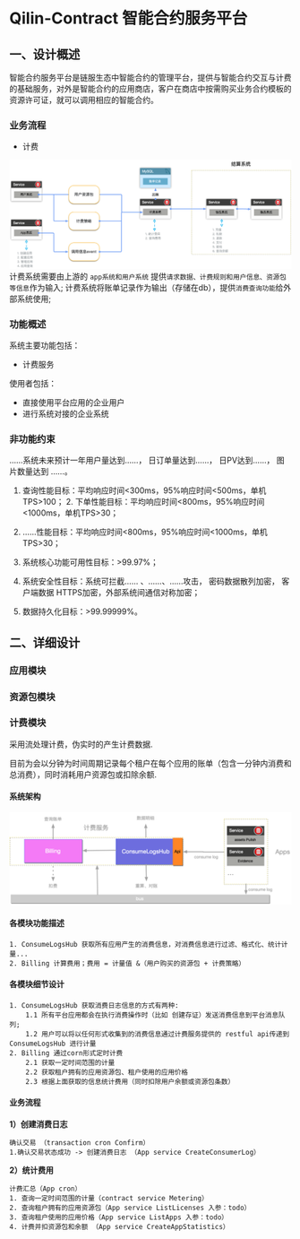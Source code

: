 # Qilin-Contract 智能合约服务平台

## 一、设计概述

智能合约服务平台是链服生态中智能合约的管理平台，提供与智能合约交互与计费的基础服务，对外是智能合约的应用商店，客户在商店中按需购买业务合约模板的资源许可证，就可以调用相应的智能合约。

### 业务流程


- 计费

![计费业务流程](../../images/qilin/contract/billing-flow.png)
计费系统需要由上游的 `app系统和用户系统` 提供`请求数据、计费规则和用户信息、资源包等信息`作为输入;
计费系统将账单记录作为输出（存储在db），提供`消费查询功能`给外部系统使用;
### 功能概述

系统主要功能包括：

- 计费服务

使⽤者包括：

- 直接使用平台应用的企业用户
- 进行系统对接的企业系统

### ⾮功能约束

……系统未来预计⼀年⽤户量达到……， ⽇订单量达到……， ⽇PV达到……， 图⽚数量达到 ……。

1. 查询性能⽬标：平均响应时间<300ms，95%响应时间<500ms，单机TPS>100； 2. 下单性能⽬标：平均响应时间<800ms，95%响应时间<1000ms，单机TPS>30；

3. ……性能⽬标：平均响应时间<800ms，95%响应时间<1000ms，单机TPS>30；

4. 系统核⼼功能可⽤性⽬标：>99.97%；

5. 系统安全性⽬标：系统可拦截…… 、……、……攻击， 密码数据散列加密， 客户端数据 HTTPS加密，外部系统间通信对称加密；

6. 数据持久化⽬标：>99.99999%。

## 二、详细设计

### 应用模块

### 资源包模块
### 计费模块

采用流处理计费，伪实时的产生计费数据.

目前为会以分钟为时间周期记录每个租户在每个应用的账单（包含一分钟内消费和总消费），同时消耗用户资源包或扣除余额.
#### 系统架构

![计费系统架构](../../images/qilin/contract/billing.png)

#### 各模块功能描述

```text
1. ConsumeLogsHub 获取所有应用产生的消费信息，对消费信息进行过滤、格式化、统计计量...
2. Billing 计算费用；费用 = 计量值 &（用户购买的资源包 + 计费策略）
```

#### 各模块细节设计

```text
1. ConsumeLogsHub 获取消费日志信息的方式有两种:
    1.1 所有平台应用都会在执行消费操作时（比如 创建存证）发送消费信息到平台消息队列;
    1.2 用户可以将以任何形式收集到的消费信息通过计费服务提供的 restful api传递到 ConsumeLogsHub 进行计量
2. Billing 通过corn形式定时计费
    2.1 获取一定时间范围的计量 
    2.2 获取租户拥有的应用资源包、租户使用的应用价格
    2.3 根据上面获取的信息统计费用（同时扣除用户余额或资源包条数）
```

#### 业务流程

 **1）创建消费日志**

```text
确认交易 （transaction cron Confirm）
1.确认交易状态成功 -> 创建消费日志 （App service CreateConsumerLog）
```

**2）统计费用**

```text
计费汇总（App cron）
1. 查询一定时间范围的计量（contract service Metering）
2. 查询租户拥有的应用资源包（App service ListLicenses 入参：todo）
3. 查询租户使用的应用价格（App service ListApps 入参：todo）
4. 计费并扣资源包和余额 （App service CreateAppStatistics）
```



